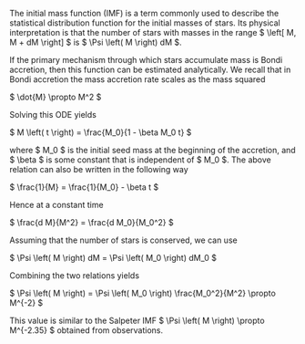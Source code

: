 The initial mass function (IMF) is a term commonly used to describe the statistical distribution function for the initial masses of stars. Its physical interpretation is that the number of stars with masses in the range $ \left[ M, M + dM \right] $ is $ \Psi \left( M \right) dM $.

If the primary mechanism through which stars accumulate mass is Bondi accretion, then this function can be estimated analytically. We recall that in Bondi accretion the mass accretion rate scales as the mass squared

$ \dot{M} \propto M^2 $

Solving this ODE yields

$ M \left( t \right) = \frac{M_0}{1 - \beta M_0 t} $

where $ M_0 $ is the initial seed mass at the beginning of the accretion, and $ \beta $ is some constant that is independent of $ M_0 $. The above relation can also be written in the following way

$ \frac{1}{M} = \frac{1}{M_0} - \beta t $

Hence at a constant time

$ \frac{d M}{M^2} = \frac{d M_0}{M_0^2} $

Assuming that the number of stars is conserved, we can use 

$ \Psi \left( M \right) dM = \Psi \left( M_0 \right) dM_0 $

Combining the two relations yields

$ \Psi \left( M \right) = \Psi \left( M_0 \right) \frac{M_0^2}{M^2} \propto M^{-2} $

This value is similar to the Salpeter IMF $ \Psi \left( M \right) \propto M^{-2.35} $ obtained from observations.